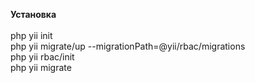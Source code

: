 **Установка**<br>
<br>
php yii init <br>
php yii migrate/up --migrationPath=@yii/rbac/migrations <br>
php yii rbac/init <br>
php yii migrate <br>
